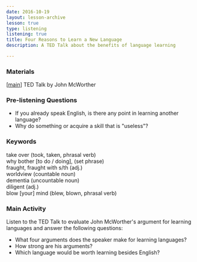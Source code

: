 ```yaml
---
date: 2016-10-19
layout: lesson-archive
lesson: true
type: listening
listening: true
title: Four Reasons to Learn a New Language
description: A TED Talk about the benefits of language learning

---
```

### Materials
[<a href="https://www.ted.com/talks/john_mcwhorter_4_reasons_to_learn_a_new_language" target="_blank">main</a>] TED Talk by John McWorther

### Pre-listening Questions

- If you already speak English, is there any point in learning another language?
- Why do something or acquire a skill that is "useless"?  

### Keywords
take over (took, taken, phrasal verb)  
why bother [to do / doing], (set phrase)  
fraught, fraught with s/th (adj.)  
worldview (countable noun)  
dementia (uncountable noun)  
diligent (adj.)  
blow [your] mind (blew, blown, phrasal verb)  

### Main Activity
Listen to the TED Talk to evaluate John McWorther's argument for learning languages and answer the following questions:

- What four arguments does the speaker make for learning languages?
- How strong are his arguments?
- Which language would be worth learning besides English?
